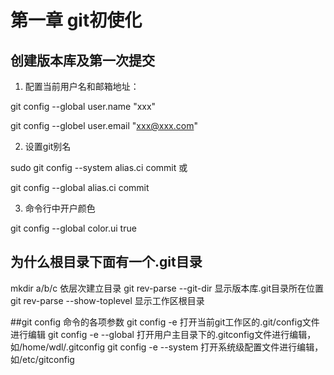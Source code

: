 # 第一章 git初使化

## 创建版本库及第一次提交

 1. 配置当前用户名和邮箱地址：

 git config --global user.name "xxx"

 git config --globel user.email "xxx@xxx.com"

 2. 设置git别名

 sudo git config --system alias.ci commit 或

 git config --global alias.ci commit

 3. 命令行中开户颜色

 git config --global color.ui true

## 为什么根目录下面有一个.git目录

mkdir a/b/c 依层次建立目录
git rev-parse --git-dir 显示版本库.git目录所在位置
git rev-parse --show-toplevel 显示工作区根目录

##git config 命令的各项参数
git config -e 打开当前git工作区的.git/config文件进行编辑
git config -e --global 打开用户主目录下的.gitconfig文件进行编辑，如/home/wdl/.gitconfig
git config -e --system 打开系统级配置文件进行编辑，如/etc/gitconfig






